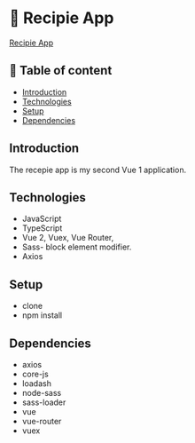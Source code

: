 # :hamburger: Recipie App

[Recipie App](https://cook-dojo.netlify.app)
   
## :pushpin: Table of content

- [Introduction](#Introduction)
- [Technologies](#Technologies)
- [Setup](#Setup)
- [Dependencies ](#Dependencies )


## Introduction

The recepie app is my second Vue 1 application. 
   
   
## Technologies

- JavaScript
- TypeScript 
- Vue 2, Vuex, Vue Router, 
- Sass- block element modifier. 
- Axios



## Setup
 
- clone 
- npm install 


## Dependencies 
 
- axios
- core-js
- loadash
- node-sass
- sass-loader
- vue
- vue-router
- vuex
